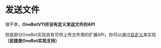 # 发送文件

很不幸，**OneBotV11并没有定义发送文件的API**

但是部分OneBot实现具有可供上传文件用的扩展API，你可以通过[自定义](./custom)来实现 **（前提是OneBot实现支持）**